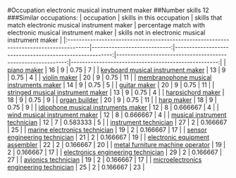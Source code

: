 #Occupation electronic musical instrument maker
##Number skills 12
###Similar occupations:
| occupation                                                                            |   skills in this occupation |   skills that match electronic musical instrument maker |   percentage match with electronic musical instrument maker |   skills not in electronic musical instrument maker |
|:--------------------------------------------------------------------------------------|----------------------------:|--------------------------------------------------------:|------------------------------------------------------------:|----------------------------------------------------:|
| [piano maker](piano_maker.md)                                                         |                          16 |                                                       9 |                                                    0.75     |                                                   7 |
| [keyboard musical instrument maker](keyboard_musical_instrument_maker.md)             |                          13 |                                                       9 |                                                    0.75     |                                                   4 |
| [violin maker](violin_maker.md)                                                       |                          20 |                                                       9 |                                                    0.75     |                                                  11 |
| [membranophone musical instruments maker](membranophone_musical_instruments_maker.md) |                          14 |                                                       9 |                                                    0.75     |                                                   5 |
| [guitar maker](guitar_maker.md)                                                       |                          20 |                                                       9 |                                                    0.75     |                                                  11 |
| [stringed musical instrument maker](stringed_musical_instrument_maker.md)             |                          13 |                                                       9 |                                                    0.75     |                                                   4 |
| [harpsichord maker](harpsichord_maker.md)                                             |                          18 |                                                       9 |                                                    0.75     |                                                   9 |
| [organ builder](organ_builder.md)                                                     |                          20 |                                                       9 |                                                    0.75     |                                                  11 |
| [harp maker](harp_maker.md)                                                           |                          18 |                                                       9 |                                                    0.75     |                                                   9 |
| [idiophone musical instruments maker](idiophone_musical_instruments_maker.md)         |                          12 |                                                       8 |                                                    0.666667 |                                                   4 |
| [wind musical instrument maker](wind_musical_instrument_maker.md)                     |                          12 |                                                       8 |                                                    0.666667 |                                                   4 |
| [musical instrument technician](musical_instrument_technician.md)                     |                          12 |                                                       7 |                                                    0.583333 |                                                   5 |
| [instrument technician](instrument_technician.md)                                     |                          27 |                                                       2 |                                                    0.166667 |                                                  25 |
| [marine electronics technician](marine_electronics_technician.md)                     |                          19 |                                                       2 |                                                    0.166667 |                                                  17 |
| [sensor engineering technician](sensor_engineering_technician.md)                     |                          21 |                                                       2 |                                                    0.166667 |                                                  19 |
| [electronic equipment assembler](electronic_equipment_assembler.md)                   |                          22 |                                                       2 |                                                    0.166667 |                                                  20 |
| [metal furniture machine operator](metal_furniture_machine_operator.md)               |                          19 |                                                       2 |                                                    0.166667 |                                                  17 |
| [electronics engineering technician](electronics_engineering_technician.md)           |                          29 |                                                       2 |                                                    0.166667 |                                                  27 |
| [avionics technician](avionics_technician.md)                                         |                          19 |                                                       2 |                                                    0.166667 |                                                  17 |
| [microelectronics engineering technician](microelectronics_engineering_technician.md) |                          25 |                                                       2 |                                                    0.166667 |                                                  23 |
